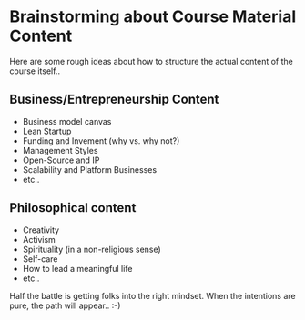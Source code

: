 # Brainstorming about Course Material Content

Here are some rough ideas about how to structure the actual content of the course itself..

## Business/Entrepreneurship Content

* Business model canvas
* Lean Startup
* Funding and Invement (why vs. why not?)
* Management Styles
* Open-Source and IP
* Scalability and Platform Businesses
* etc..

## Philosophical content

* Creativity
* Activism
* Spirituality (in a non-religious sense)
* Self-care
* How to lead a meaningful life
* etc..

Half the battle is getting folks into the right mindset.  When the intentions are pure, the path will appear..   :-)

